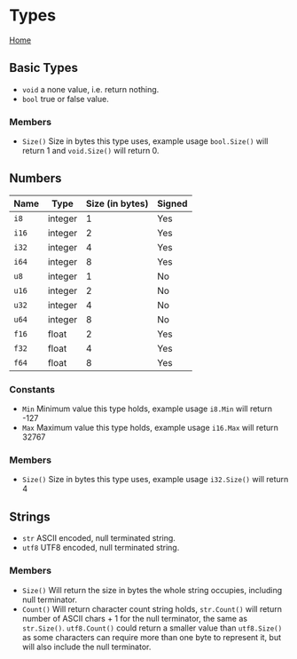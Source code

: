# Types

[Home](index.md)


## Basic Types

- `void` a none value, i.e. return nothing.
- `bool` true or false value.

### Members

- `Size()` Size in bytes this type uses, example usage `bool.Size()` will return 1 and `void.Size()` will return 0.


## Numbers

| Name   | Type    | Size (in bytes) | Signed |
|--------|---------|-----------------|--------|
| `i8`   | integer | 1               | Yes    |
| `i16`  | integer | 2               | Yes    |
| `i32`  | integer | 4               | Yes    |
| `i64`  | integer | 8               | Yes    |
| `u8`   | integer | 1               | No     |
| `u16`  | integer | 2               | No     |
| `u32`  | integer | 4               | No     |
| `u64`  | integer | 8               | No     |
| `f16`  | float   | 2               | Yes    |
| `f32`  | float   | 4               | Yes    |
| `f64`  | float   | 8               | Yes    |

### Constants

- `Min` Minimum value this type holds, example usage `i8.Min` will return -127
- `Max` Maximum value this type holds, example usage `i16.Max` will return 32767

### Members

- `Size()` Size in bytes this type uses, example usage `i32.Size()` will return 4


## Strings

- `str` ASCII encoded, null terminated string.
- `utf8` UTF8 encoded, null terminated string.

### Members

- `Size()` Will return the size in bytes the whole string occupies, including null terminator.
- `Count()` Will return character count string holds, `str.Count()` will return number of ASCII chars + 1 for the null terminator, the same as `str.Size()`. `utf8.Count()` could return a smaller value than `utf8.Size()` as some characters can require more than one byte to represent it, but will also include the null terminator.
